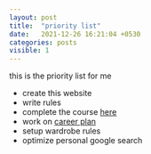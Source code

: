 ```yaml
---
layout: post
title:  "priority list"
date:   2021-12-26 16:21:04 +0530
categories: posts
visible: 1
---
```

this is the priority list for me

- create this website
- write rules
- complete the course [here](https://manassaloi.com/2020/01/21/aristos-pm-coaching.html)
- work on [career plan](https://manassaloi.com/2020/05/11/career-dev-plan.html)
- setup wardrobe rules
- optimize personal google search
